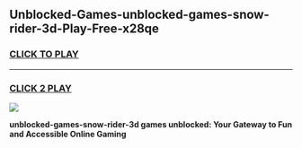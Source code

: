 
## Unblocked-Games-unblocked-games-snow-rider-3d-Play-Free-x28qe
<h3>
<a href="https://premium76.site?title=unblocked-games-snow-rider-3d&ref=20M">CLICK TO PLAY</a></h3>
<hr>

<h3>
<a href="https://premium76.site?title=unblocked-games-snow-rider-3d&ref=20M">CLICK 2 PLAY</a>
  
</h3>

<a href="https://premium76.site?title=unblocked-games-snow-rider-3d&ref=19M"><img src="https://clearcache.store/games.png"></a>


**unblocked-games-snow-rider-3d games unblocked: Your Gateway to Fun and Accessible Online Gaming**
